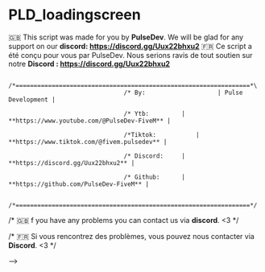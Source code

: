 # PLD_loadingscreen
🇬🇧 This script was made for you by **PulseDev**. We will be glad for any support on our **discord: https://discord.gg/Uux22bhxu2**
🇫🇷 Ce script a été conçu pour vous par PulseDev. Nous serions ravis de tout soutien sur notre **Discord : https://discord.gg/Uux22bhxu2**


                                  /*=================================================================*\
                                    /* By:                    | Pulse Development | 

                                    /* Ytb: 		| **https://www.youtube.com/@PulseDev-FiveM** |	

                                    /*Tiktok:           |   **https://www.tiktok.com/@fivem.pulsedev** |
	
                                    /* Discord: 	|	**https://discord.gg/Uux22bhxu2** |

                                    /* Github:   	|   **https://github.com/PulseDev-FiveM** |

                                    /*=================================================================*/


/* 🇬🇧 f you have any problems you can contact us via **discord**. <3     */

/* 🇫🇷 Si vous rencontrez des problèmes, vous pouvez nous contacter via **Discord**. <3 */

-->
